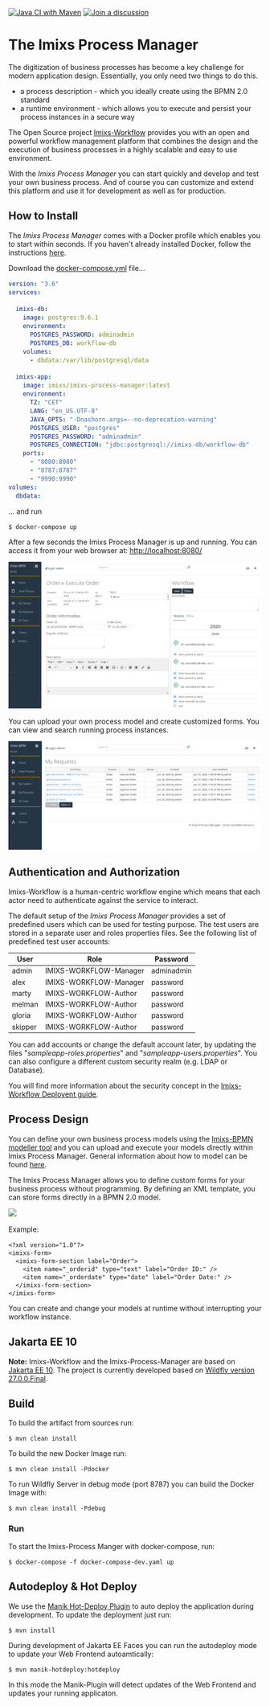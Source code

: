 [![Java CI with Maven](https://github.com/imixs/imixs-process-manager/actions/workflows/maven.yml/badge.svg)](https://github.com/imixs/imixs-process-manager/actions/workflows/maven.yml)
[![Join a discussion](https://img.shields.io/badge/discuss-on%20github-4CB697)](https://github.com/imixs/imixs-workflow/discussions)

# The Imixs Process Manager


The digitization of business processes has become a key challenge for modern application design.
Essentially, you only need two things to do this.

 - a process description - which you ideally create using the BPMN 2.0 standard
 - a runtime environment - which allows you to execute and persist your process instances in a secure way

The Open Source project [Imixs-Workflow](http://www.imixs.org) provides you with an open and powerful workflow management platform that combines the design and the execution of business processes in a highly scalable and easy to use environment.

With the *Imixs Process Manager* you can start quickly and develop and test your own business process. And of course you can customize and extend this platform and use it for development as well as for production.


## How to Install

The *Imixs Process Manager* comes with a Docker profile which enables you to start within  seconds. If you haven't already installed Docker, follow the instructions [here](https://docs.docker.com/get-docker/).

Download the [docker-compose.yml](https://raw.githubusercontent.com/imixs/imixs-process-manager/master/docker-compose.yml) file...

```yaml
version: "3.6"
services:

  imixs-db:
    image: postgres:9.6.1
    environment:
      POSTGRES_PASSWORD: adminadmin
      POSTGRES_DB: workflow-db
    volumes: 
      - dbdata:/var/lib/postgresql/data
  
  imixs-app:
    image: imixs/imixs-process-manager:latest
    environment:
      TZ: "CET" 
      LANG: "en_US.UTF-8"  
      JAVA_OPTS: "-Dnashorn.args=--no-deprecation-warning"
      POSTGRES_USER: "postgres"
      POSTGRES_PASSWORD: "adminadmin"
      POSTGRES_CONNECTION: "jdbc:postgresql://imixs-db/workflow-db"
    ports:
      - "8080:8080"
      - "8787:8787"
      - "9990:9990"      
volumes:
  dbdata:
```

... and run

	$ docker-compose up
	
After a few seconds the Imixs Process Manager is up and running. You can access it from your web browser at: [http://localhost:8080/](http://localhost:8080/)


<img src="./screen-002.png" />

You can upload your own process model and create customized forms. You can view and search running process instances.

<img src="./screen-001.png" />





## Authentication and Authorization

Imixs-Workflow is a human-centric workflow engine which means that each actor need to authenticate against the service to interact. 

The default setup of the *Imixs Process Manager* provides a set of predefined users which can be used for testing purpose. The test users are stored in a separate user and roles properties files.  See the following list of predefined test user accounts:

| User    | Role                   | Password |
|---------|------------------------|----------|
| admin   | IMIXS-WORKFLOW-Manager | adminadmin |
| alex    | IMIXS-WORKFLOW-Manager | password |
| marty   | IMIXS-WORKFLOW-Author  | password |
| melman  | IMIXS-WORKFLOW-Author  | password |
| gloria  | IMIXS-WORKFLOW-Author  | password |
| skipper | IMIXS-WORKFLOW-Author  | password |

You can add accounts or change the default account later, by updating the files "_sampleapp-roles.properties_" and "_sampleapp-users.properties_". You can also configure a different custom security realm (e.g. LDAP or Database).

You will find more information about the security concept in the [Imixs-Workflow Deployent guide](https://www.imixs.org/doc/deployment/index.html).



	
	
## Process Design

You can define your own business process models using the [Imixs-BPMN modeller tool](https://www.imixs.org/doc/modelling/index.html) and you can upload and execute your models directly within Imixs Process Manager. General information about how to model can be found [here](https://www.imixs.org/doc/modelling/howto.html). 

The Imixs Process Manager allows you to define custom forms for your business process without programming. By defining an XML template, you can store forms directly in a BPMN 2.0 model.

<img src="https://raw.githubusercontent.com/imixs/imixs-process-manager/master/src/main/webapp/pages/model-example.png" />

Example:

	<?xml version="1.0"?>
	<imixs-form>
	  <imixs-form-section label="Order">
	    <item name="_orderid" type="text" label="Order ID:" />
	    <item name="_orderdate" type="date" label="Order Date:" />
	  </imixs-form-section>
	</imixs-form>

You can create and change your models at runtime without interrupting your workflow instance.



## Jakarta EE 10

**Note:** Imixs-Workflow and the Imixs-Process-Manager are based on [Jakarta EE 10](https://jakarta.ee/). The project is currently developed based on [Wildfly version 27.0.0.Final](https://wildfly.org).


## Build

To build the artifact from sources run:

	$ mvn clean install
	
To build the new Docker Image run:

	$ mvn clean install -Pdocker
	
To run Wildfly Server in debug mode (port 8787) you can build the Docker Image with:

	$ mvn clean install -Pdebug
	


### Run

To start the Imixs-Process Manger with docker-compose, run:

	$ docker-compose -f docker-compose-dev.yaml up
	

## Autodeploy & Hot Deploy

We use the [Manik Hot-Deploy Plugin](https://manik.imixs.org/) to auto deploy the application during development. 
To update the deployment just run:

	$ mvn install
	
During development of Jakarta EE Faces you can run the autodeploy mode to update your Web Frontend autoamtically:

	$ mvn manik-hotdeploy:hotdeploy

In this mode the Manik-Plugin will detect updates of the Web Frontend and updates your running applicaton. 												
